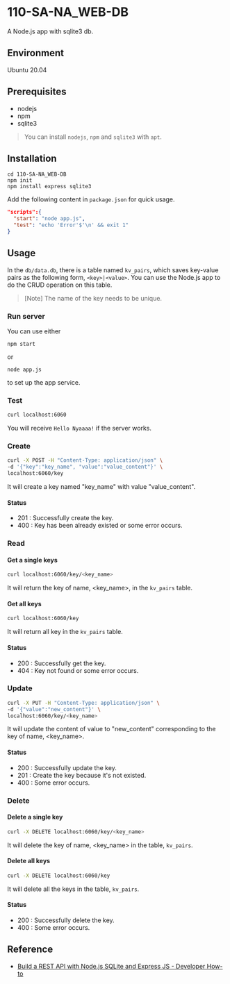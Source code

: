 # 110-SA-NA_WEB-DB
A Node.js app with sqlite3 db.

## Environment
Ubuntu 20.04

## Prerequisites
- nodejs
- npm
- sqlite3
> You can install `nodejs`, `npm` and `sqlite3` with `apt`.

## Installation
```bash=
cd 110-SA-NA_WEB-DB
npm init
npm install express sqlite3
```
Add the following content in `package.json` for quick usage.
```json
"scripts":{
  "start": "node app.js",
  "test": "echo 'Error'$'\n' && exit 1"
}
```

## Usage
In the `db/data.db`, there is a table named `kv_pairs`, which saves key-value pairs as the following form, `<key>|<value>`.
You can use the Node.js app to do the CRUD operation on this table.
> [Note]
> The name of the key needs to be unique.
### Run server
You can use either
```
npm start
```
or
```
node app.js
```
to set up the app service.
### Test
```bash
curl localhost:6060
```
You will receive `Hello Nyaaaa!` if the server works.
### Create
```bash
curl -X POST -H "Content-Type: application/json" \
-d '{"key":"key_name", "value":"value_content"}' \
localhost:6060/key
```
It will create a key named "key_name" with value "value_content".
#### Status
- 201 : Successfully create the key. 
- 400 : Key has been already existed or some error occurs.
### Read
#### Get a single keys
```bash
curl localhost:6060/key/<key_name>
```
It will return the key of name, <key_name>, in the `kv_pairs` table.
#### Get all keys
```bash
curl localhost:6060/key
```
It will return all key in the `kv_pairs` table.
#### Status
- 200 : Successfully get the key.
- 404 : Key not found or some error occurs.
### Update
```bash
curl -X PUT -H "Content-Type: application/json" \
-d '{"value":"new_content"}' \
localhost:6060/key/<key_name>
```
It will update the content of value to "new_content" corresponding to the key of name, <key_name>.
#### Status
- 200 : Successfully update the key.
- 201 : Create the key because it's not existed.
- 400 : Some error occurs.
### Delete
#### Delete a single key
```bash
curl -X DELETE localhost:6060/key/<key_name>
```
It will delete the key of name, <key_name> in the table, `kv_pairs`.
#### Delete all keys
```bash
curl -X DELETE localhost:6060/key
```
It will delete all the keys in the table, `kv_pairs`.
#### Status
- 200 : Successfully delete the key.
- 400 : Some error occurs.

## Reference
- [Build a REST API with Node.js SQLite and Express JS - Developer How-to](https://developerhowto.com/2018/12/29/build-a-rest-api-with-node-js-and-express-js/)
